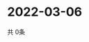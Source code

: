 # 2022-03-06
  共 0条

  <!-- BEGIN -->
  <!-- 最后更新时间Sun Mar 06 2022 20:06:36 GMT+0000 (Coordinated Universal Time) -->
  
  <!-- END -->
  
  